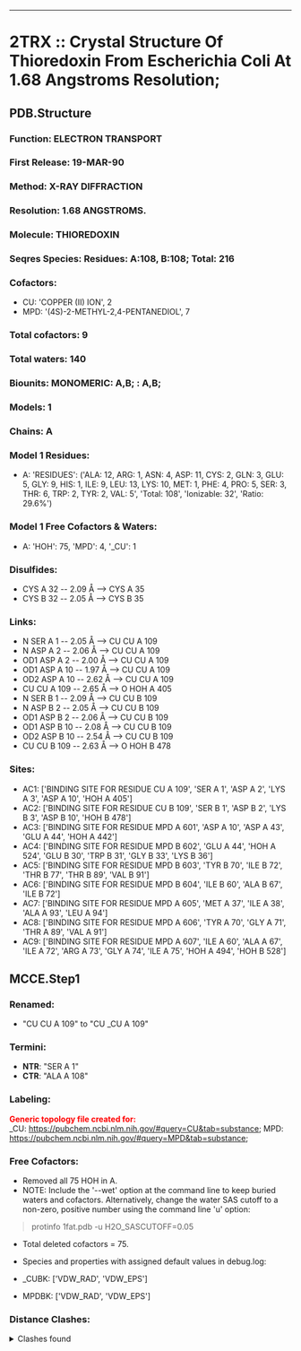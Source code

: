 ---
# 2TRX :: Crystal Structure Of Thioredoxin From Escherichia Coli At 1.68 Angstroms Resolution;
## PDB.Structure
### Function: ELECTRON TRANSPORT
### First Release: 19-MAR-90
### Method: X-RAY DIFFRACTION
### Resolution: 1.68 ANGSTROMS.
### Molecule: THIOREDOXIN
### Seqres Species: Residues: A:108, B:108; Total: 216
### Cofactors:
  -  CU:
 'COPPER (II) ION', 2
  - MPD:
 '(4S)-2-METHYL-2,4-PENTANEDIOL', 7

### Total cofactors: 9
### Total waters: 140
### Biounits: MONOMERIC: A,B; : A,B;
### Models: 1
### Chains: A
### Model 1 Residues:
  - A:
 'RESIDUES': ('ALA: 12, ARG: 1, ASN: 4, ASP: 11, CYS: 2, GLN: 3, GLU: 5, GLY: 9, HIS: 1, ILE: 9, LEU: 13, LYS: 10, MET: 1, PHE: 4, PRO: 5, SER: 3, THR: 6, TRP: 2, TYR: 2, VAL: 5', 'Total: 108', 'Ionizable: 32',
              'Ratio: 29.6%')

### Model 1 Free Cofactors & Waters:
  - A:
 'HOH': 75, 'MPD': 4, '_CU': 1

### Disulfides:
  - CYS A  32 -- 2.09 Å --> CYS A  35
  - CYS B  32 -- 2.05 Å --> CYS B  35

### Links:
  - N  SER A  1 -- 2.05 Å --> CU  CU A 109
  - N  ASP A  2 -- 2.06 Å --> CU  CU A 109
  - OD1 ASP A  2 -- 2.00 Å --> CU  CU A 109
  - OD1 ASP A 10 -- 1.97 Å --> CU  CU A 109
  - OD2 ASP A 10 -- 2.62 Å --> CU  CU A 109
  - CU  CU A 109 -- 2.65 Å --> O  HOH A 405
  - N  SER B  1 -- 2.09 Å --> CU  CU B 109
  - N  ASP B  2 -- 2.05 Å --> CU  CU B 109
  - OD1 ASP B  2 -- 2.06 Å --> CU  CU B 109
  - OD1 ASP B 10 -- 2.08 Å --> CU  CU B 109
  - OD2 ASP B 10 -- 2.54 Å --> CU  CU B 109
  - CU  CU B 109 -- 2.63 Å --> O  HOH B 478

### Sites:
  - AC1: ['BINDING SITE FOR RESIDUE CU A 109', 'SER A   1', 'ASP A   2', 'LYS A   3', 'ASP A  10', 'HOH A 405']
  - AC2: ['BINDING SITE FOR RESIDUE CU B 109', 'SER B   1', 'ASP B   2', 'LYS B   3', 'ASP B  10', 'HOH B 478']
  - AC3: ['BINDING SITE FOR RESIDUE MPD A 601', 'ASP A  10', 'ASP A  43', 'GLU A  44', 'HOH A 442']
  - AC4: ['BINDING SITE FOR RESIDUE MPD B 602', 'GLU A  44', 'HOH A 524', 'GLU B  30', 'TRP B  31', 'GLY B  33', 'LYS B  36']
  - AC5: ['BINDING SITE FOR RESIDUE MPD B 603', 'TYR B  70', 'ILE B  72', 'THR B  77', 'THR B  89', 'VAL B  91']
  - AC6: ['BINDING SITE FOR RESIDUE MPD B 604', 'ILE B  60', 'ALA B  67', 'ILE B  72']
  - AC7: ['BINDING SITE FOR RESIDUE MPD A 605', 'MET A  37', 'ILE A  38', 'ALA A  93', 'LEU A  94']
  - AC8: ['BINDING SITE FOR RESIDUE MPD A 606', 'TYR A  70', 'GLY A  71', 'THR A  89', 'VAL A  91']
  - AC9: ['BINDING SITE FOR RESIDUE MPD A 607', 'ILE A  60', 'ALA A  67', 'ILE A  72', 'ARG A  73', 'GLY A  74', 'ILE A  75', 'HOH A 494', 'HOH B 528']

## MCCE.Step1
### Renamed:
  - "CU    CU A 109" to "CU   _CU A 109"

### Termini:
 - <strong>NTR</strong>: "SER A   1"
 - <strong>CTR</strong>: "ALA A 108"

### Labeling:
<strong><font color='red'>Generic topology file created for:</font></strong>  
_CU: https://pubchem.ncbi.nlm.nih.gov/#query=CU&tab=substance; MPD: https://pubchem.ncbi.nlm.nih.gov/#query=MPD&tab=substance; 

### Free Cofactors:
  - Removed all 75 HOH in A.
  - NOTE: Include the '--wet' option at the command line to keep buried waters and cofactors. Alternatively, change the water SAS cutoff to a non-zero, positive number using the command line 'u' option:
  > protinfo 1fat.pdb -u H2O_SASCUTOFF=0.05
  - Total deleted cofactors = 75.
  - Species and properties with assigned default values in debug.log:

  - _CUBK: ['VDW_RAD', 'VDW_EPS']

  - MPDBK: ['VDW_RAD', 'VDW_EPS']


### Distance Clashes:
<details><summary>Clashes found</summary>

- d= 1.57: " CA  NTR A   1" to " CB  SER A   1"
- d= 1.99: " OD1 ASP A   2" to "CU   _CU A 109"

</details>

